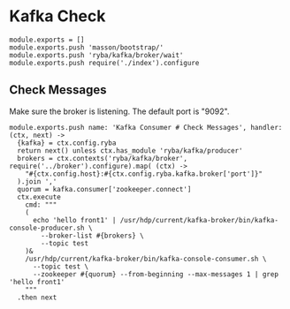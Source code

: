 
# Kafka Check

    module.exports = []
    module.exports.push 'masson/bootstrap/'
    module.exports.push 'ryba/kafka/broker/wait'
    module.exports.push require('./index').configure

## Check Messages

Make sure the broker is listening. The default port is "9092".

    module.exports.push name: 'Kafka Consumer # Check Messages', handler: (ctx, next) ->
      {kafka} = ctx.config.ryba
      return next() unless ctx.has_module 'ryba/kafka/producer'
      brokers = ctx.contexts('ryba/kafka/broker', require('../broker').configure).map( (ctx) ->
        "#{ctx.config.host}:#{ctx.config.ryba.kafka.broker['port']}"
      ).join ','
      quorum = kafka.consumer['zookeeper.connect']
      ctx.execute
        cmd: """
        (
          echo 'hello front1' | /usr/hdp/current/kafka-broker/bin/kafka-console-producer.sh \
            --broker-list #{brokers} \
            --topic test
        )&
        /usr/hdp/current/kafka-broker/bin/kafka-console-consumer.sh \
          --topic test \
          --zookeeper #{quorum} --from-beginning --max-messages 1 | grep 'hello front1'
        """
      .then next
